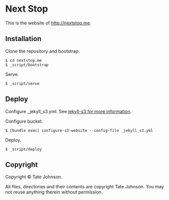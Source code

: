 # Next Stop

This is the website of http://nextstop.me.

## Installation

Clone the repository and bootstrap.

    $ cd nextstop.me
    $ _script/bootstrap

Serve.

    $ _script/serve

## Deploy

Configure _jekyll_s3.yml. See [jekyll-s3 for more information](https://github.com/laurilehmijoki/jekyll-s3).

Configure bucket.

    $ [bundle exec] configure-s3-website --config-file _jekyll_s3.yml

Deploy.

    $ _script/deploy

## Copyright

Copyright © Tate Johnson.

All files, directories and their contents are copyright Tate Johnson. You may
not reuse anything therein without permission.

